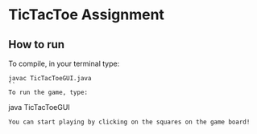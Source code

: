 # TicTacToe Assignment
## How to run
To compile, in your terminal type:
```
javac TicTacToeGUI.java
``
To run the game, type:
```
java TicTacToeGUI
```
You can start playing by clicking on the squares on the game board!
